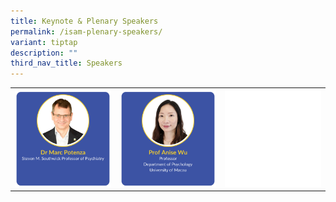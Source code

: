 ```yaml
---
title: Keynote & Plenary Speakers
permalink: /isam-plenary-speakers/
variant: tiptap
description: ""
third_nav_title: Speakers
---
```

<p></p>
<table style="minWidth: 75px">
<colgroup>
<col>
<col>
<col>
</colgroup>
<tbody>
<tr>
<th rowspan="1" colspan="1"><a class="isomer-image-wrapper" href="/marc-potenza/"><img style="width: 100%;" height="auto" width="100%" alt="" src="/images/ISAM Speakers/1_Marc_Potenza_v1.png"></a>
</th>
<th rowspan="1" colspan="1">
<div class="isomer-image-wrapper">
<img style="width: 100%;" height="auto" width="100%" alt="" src="/images/ISAM Speakers/2_Anise_Wu_v2.png">
</div>
</th>
<th rowspan="1" colspan="1">
<div class="isomer-image-wrapper">
<img style="width: 100%" height="auto" width="100%" alt="" src="/images/empty_block.png">
</div>
</th>
</tr>
</tbody>
</table>
<p></p>
